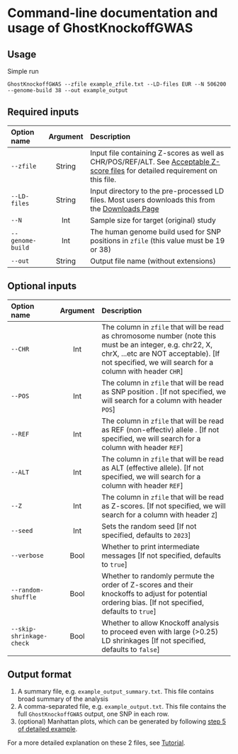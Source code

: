
# Command-line documentation and usage of GhostKnockoffGWAS

## Usage

Simple run

```
GhostKnockoffGWAS --zfile example_zfile.txt --LD-files EUR --N 506200 --genome-build 38 --out example_output
```

## Required inputs

| Option name              | Argument        | Description   |
| :---                     |    :----:       |   :---        |
| `--zfile`        | String | Input file containing Z-scores as well as CHR/POS/REF/ALT. See [Acceptable Z-score files](https://biona001.github.io/GhostKnockoffGWAS/dev/man/zfile) for detailed requirement on this file. |
| `--LD-files`     | String | Input directory to the pre-processed LD files. Most users downloads this from the [Downloads Page](https://biona001.github.io/GhostKnockoffGWAS/dev/man/download) |
| `--N`            | Int    | Sample size for target (original) study |
| `--genome-build` | Int    | The human genome build used for SNP positions in `zfile` (this value must be 19 or 38) |
| `--out`          | String | Output file name (without extensions) |

## Optional inputs

| Option name              | Argument         | Description   |
| :---                    |    :----:         |   :---     |
| `--CHR`        | Int    | The column in `zfile` that will be read as chromosome number (note this must be an integer, e.g. chr22, X, chrX, ...etc are NOT acceptable). [If not specified, we will search for a column with header `CHR`] |
| `--POS`        | Int    | The column in `zfile` that will be read as SNP position . [If not specified, we will search for a column with header `POS`] |
| `--REF`        | Int    | The column in `zfile` that will be read as REF (non-effectiv) allele . [If not specified, we will search for a column with header `REF`] |
| `--ALT`        | Int    | The column in `zfile` that will be read as ALT (effective allele). [If not specified, we will search for a column with header `REF`] |
| `--Z`          | Int    | The column in `zfile` that will be read as Z-scores. [If not specified, we will search for a column with header `Z`] |
| `--seed`       | Int    | Sets the random seed [If not specified, defaults to `2023`] |
| `--verbose`    | Bool   | Whether to print intermediate messages [If not specified, defaults to `true`] |
| `--random-shuffle` | Bool | Whether to randomly permute the order of Z-scores and their knockoffs to adjust for potential ordering bias. [If not specified, defaults to `true`] |
| `--skip-shrinkage-check` | Bool | Whether to allow Knockoff analysis to proceed even with large (>0.25) LD shrinkages [If not specified, defaults to `false`] |


## Output format

1. A summary file, e.g. `example_output_summary.txt`. This file contains broad summary of the analysis
2. A comma-separated file, e.g. `example_output.txt`. This file contains the full `GhostKnockoffGWAS` output, one SNP in each row.
3. (optional) Manhattan plots, which can be generated by following [step 5 of detailed example](https://biona001.github.io/GhostKnockoffGWAS/dev/man/examples/#Step-5:-Generating-Manhattan-plots).

For a more detailed explanation on these 2 files, see [Tutorial](https://biona001.github.io/GhostKnockoffGWAS/dev/man/examples/#Step-4:-Interpreting-the-result). 
